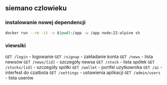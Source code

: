 ## siemano czlowieku

### instalowanie nowej dependencji

```bash
docker run --rm -it -v $(pwd):/app -w /app node:22-alpine sh
```

### viewsiki
`GET /login` - logowanie
`GET /signup` - zakładanie konta
`GET /news` - lista newsów
`GET /news/[id]` - szczegóły newsa
`GET /stock` - lista spółek
`GET /stocks/[id]` - szczegóły spółki
`GET /wallet` - portfel uzytkownika
`GET /ai` - interfest do czatbota
`GET /settings` - ustawienia aplikacji
`GET /admin/users` - lista userów
